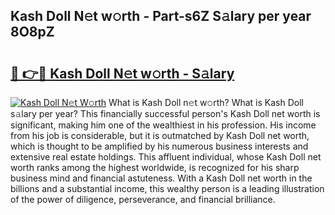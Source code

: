 ## Kash Doll N𝚎t w𝚘rth - Part-s6Z S𝚊lary per year 8O8pZ

# <h2><a href="http://gc1hk2.nevu.top/?p=Kash+Doll">🔗 👉🔴 Kash Doll N𝚎t w𝚘rth - S𝚊lary</a></h2>

[![Kash Doll N𝚎t W𝚘rth](https://i.imgur.com/Oavwk0R.jpeg)](http://gc1hk2.nevu.top/?p=Kash+Doll)
What is Kash Doll n𝚎t w𝚘rth? What is Kash Doll s𝚊lary per year?
This financially successful person's Kash Doll net worth is significant, making him one of the wealthiest in his profession. His income from his job is considerable, but it is outmatched by Kash Doll net worth, which is thought to be amplified by his numerous business interests and extensive real estate holdings. This affluent individual, whose Kash Doll net worth ranks among the highest worldwide, is recognized for his sharp business mind and financial astuteness. With a Kash Doll net worth in the billions and a substantial income, this wealthy person is a leading illustration of the power of diligence, perseverance, and financial brilliance.
